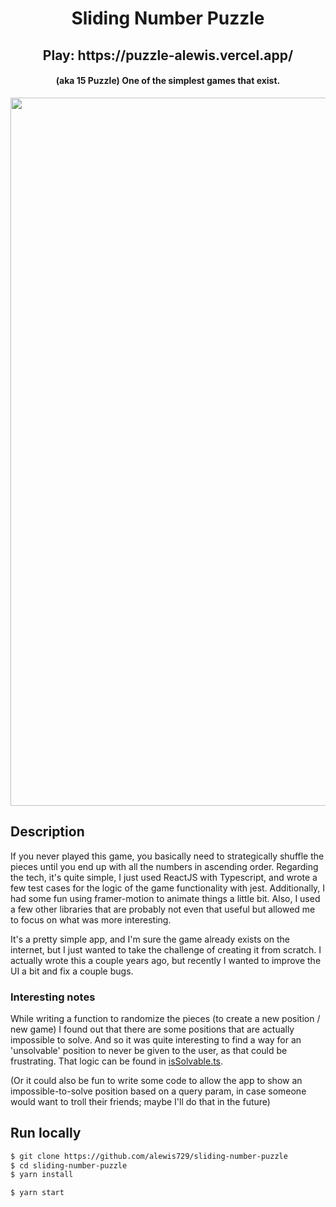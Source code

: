 <h1 align="center">
  Sliding Number Puzzle
  <br>
</h1>

<h2 align="center">Play: https://puzzle-alewis.vercel.app/</h2>
<h4 align="center">(aka 15 Puzzle) One of the simplest games that exist.</h4>

<p align="center">
  <img width="1133" alt="image" src="https://github.com/alewis729/sliding-number-puzzle/assets/51219653/d39432e8-ada3-45f0-ac58-5e483902cbfc">
</p>

## Description

If you never played this game, you basically need to strategically shuffle the pieces until you end up with all the numbers in ascending order. Regarding the tech, it's quite simple, I just used ReactJS with Typescript, and wrote a few test cases for the logic of the game functionality with jest. Additionally, I had some fun using framer-motion to animate things a little bit. Also, I used a few other libraries that are probably not even that useful but allowed me to focus on what was more interesting.

It's a pretty simple app, and I'm sure the game already exists on the internet, but I just wanted to take the challenge of creating it from scratch. I actually wrote this a couple years ago, but recently I wanted to improve the UI a bit and fix a couple bugs.

### Interesting notes

While writing a function to randomize the pieces (to create a new position / new game) I found out that there are some positions that are actually impossible to solve. And so it was quite interesting to find a way for an 'unsolvable' position to never be given to the user, as that could be frustrating. That logic can be found in [isSolvable.ts](https://github.com/alewis729/sliding-number-puzzle/blob/master/src/lib/utils/isSolvable.ts#L14).

(Or it could also be fun to write some code to allow the app to show an impossible-to-solve position based on a query param, in case someone would want to troll their friends; maybe I'll do that in the future)

## Run locally

```bash
$ git clone https://github.com/alewis729/sliding-number-puzzle
$ cd sliding-number-puzzle
$ yarn install

$ yarn start
```
